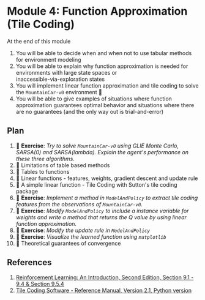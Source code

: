 # Module 4: Function Approximation (Tile Coding)

At the end of this module

1. You will be able to decide when and when not to use tabular methods for environment modeling
2. You will be able to explain why function approximation is needed for environments with large state spaces or  
inaccessible-via-exploration states 
3. You will implement linear function approximation and tile coding to solve the `MountainCar-v0` environment :tada: 
4. You will be able to give examples of situations where function approximation guarantees optimal behavior and 
   situations where there are no guarantees (and the only way out is trial-and-error) 

## Plan

1. :pencil: **Exercise**: *Try to solve `MountainCar-v0` using GLIE Monte Carlo, SARSA(0) and SARSA(lambda). Explain the agent's
performance on these three algorithms.*
2. :movie_camera: Limitations of table based methods
3. :movie_camera: Tables to functions
4. :movie_camera: Linear functions - features, weights, gradient descent and update rule
5. :movie_camera: A simple linear function - Tile Coding with Sutton's tile coding package
6. :pencil: **Exercise**: *Implement a method in `ModelAndPolicy` to extract tile coding features from the
observations of `MountainCar-v0`.*
7. :pencil: **Exercise**: *Modify `ModelAndPolicy` to include a instance variable for weights and write a method
that returns the Q value by using linear function approximation.*
8. :pencil: **Exercise**: *Modify the update rule in `ModelAndPolicy`*
9. :pencil: **Exercise**: *Visualize the learned function using `matplotlib`*
10. :movie_camera: Theoretical guarantees of convergence

## References

1. [Reinforcement Learning: An Introduction, Second Edition, Section 9.1 - 9.4 & Section 9.5.4](https://drive.google.com/file/d/1xeUDVGWGUUv1-ccUMAZHJLej2C7aAFWY/view)
2. [Tile Coding Software - Reference Manual, Version 2.1, Python version](http://incompleteideas.net/rlai.cs.ualberta.ca/RLAI/RLtoolkit/tiles.html)
